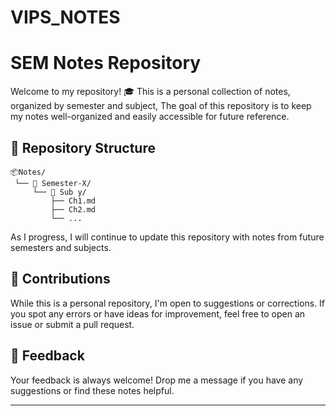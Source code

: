 # VIPS_NOTES

# SEM Notes Repository

Welcome to my repository! 🎓 This is a personal collection of notes, organized by semester and subject, The goal of this repository is to keep my notes well-organized and easily accessible for future reference.

## 📂 Repository Structure
```
📦Notes/
 └── 📂 Semester-X/   
     └── 📂 Sub y/   
         ├── Ch1.md      
         ├── Ch2.md      
         └── ...
```

As I progress, I will continue to update this repository with notes from future semesters and subjects.

## 🤝 Contributions

While this is a personal repository, I'm open to suggestions or corrections. If you spot any errors or have ideas for improvement, feel free to open an issue or submit a pull request.

## 📩 Feedback

Your feedback is always welcome! Drop me a message if you have any suggestions or find these notes helpful.

---
